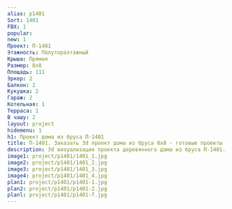 ```yaml
---
alias: p1401
Sort: 1401
FBX: 1
popular: 
new: 1
Проект: П-1401
Этажность: Полутораэтажный
Крыша: Прямая
Размер: 8х8
Площадь: 111
Эркер: 2
Балкон: 2
Кукушка: 2
Гараж: 2
Котельная: 1
Терраса: 1
В чашу: 2
layout: project
hidemenu: 1
h1: Проект дома из бруса П-1401
title: П-1401. Заказать 3d проект дома из бруса 8х8 - готовые проекты
description: 3d визуализация проекта деревянного дома из бруса П-1401. Площадь 111 м2, размер 8х8. Вы можете внести любые изменения в проект.
image1: project/p1401/1401_1.jpg
image2: project/p1401/1401_2.jpg
image3: project/p1401/1401_3.jpg
image4: project/p1401/1401_4.jpg
plan1: project/p1401/p1401-1.jpg
plan2: project/p1401/p1401-2.jpg
planl: project/p1401/p1401-f.jpg
---
```

